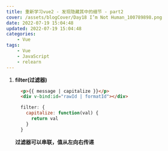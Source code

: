 ```yaml
---
title: 重新学习vue2 - 发现隐藏其中的细节 - part2
cover: /assets/blogCover/Day18 I’m Not Human_100789898.png
date: 2022-07-19 15:04:48
updated: 2022-07-19 15:04:48
categories:
    - Vue
tags:
    - Vue
    - JavaScript
    - relearn
---
```


1. **filter(过滤器)**
    ~~~html
      <p>{{ message | capitalize }}</p>
      <div v-bind:id="rawId | formatId"></div>
    ~~~
    ~~~js
      filter: {
        capitalize: function(val) {
          return val
        }
      }
    ~~~

    **过滤器可以串联，值从左向右传递**